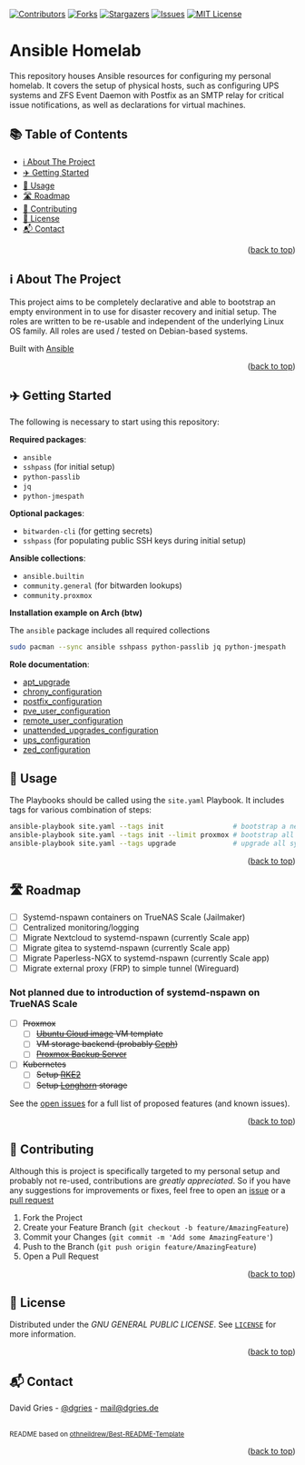 <a name="readme-top"></a>
[![Contributors][contributors-shield]][contributors-url]
[![Forks][forks-shield]][forks-url]
[![Stargazers][stars-shield]][stars-url]
[![Issues][issues-shield]][issues-url]
[![MIT License][license-shield]][license-url]
<!-- omit in toc -->
# Ansible Homelab

This repository houses Ansible resources for configuring my personal homelab.
It covers the setup of physical hosts, such as configuring UPS systems and ZFS Event
Daemon with Postfix as an SMTP relay for critical issue notifications, as well as
declarations for virtual machines.

<!-- omit in toc -->
## 📚 Table of Contents

- [ℹ️ About The Project](#ℹ️-about-the-project)
- [✈️ Getting Started](#️-getting-started)
- [📖 Usage](#-usage)
- [🛣 Roadmap](#-roadmap)
- [🤝 Contributing](#-contributing)
- [📜 License](#-license)
- [📬 Contact](#-contact)


<p align="right">(<a href="#readme-top">back to top</a>)</p>

## ℹ️ About The Project

This project aims to be completely declarative and able to bootstrap an empty environment
in to use for disaster recovery and initial setup. The roles are written to be re-usable
and independent of the underlying Linux OS family. All roles are used / tested on Debian-based
systems.

Built with [Ansible](https://www.ansible.com/)

<p align="right">(<a href="#readme-top">back to top</a>)</p>

## ✈️ Getting Started

The following is necessary to start using this repository:

**Required packages**:

- `ansible`
- `sshpass` (for initial setup)
- `python-passlib`
- `jq`
- `python-jmespath`

**Optional packages**:

- `bitwarden-cli` (for getting secrets)
- `sshpass` (for populating public SSH keys during initial setup)

**Ansible collections**:

- `ansible.builtin`
- `community.general` (for bitwarden lookups)
- `community.proxmox`

**Installation example on Arch (btw)**

The `ansible` package includes all required collections

```bash
sudo pacman --sync ansible sshpass python-passlib jq python-jmespath
```

**Role documentation**:

- [apt_upgrade](roles/apt_upgrade/README.md)
- [chrony_configuration](roles/chrony_configuration/README.md)
- [postfix_configuration](roles/postfix_configuration/README.md)
- [pve_user_configuration](roles/pve_user_configuration/README.md)
- [remote_user_configuration](roles/remote_user_configuration/README.md)
- [unattended_upgrades_configuration](roles/unattended_upgrades_configuration/README.md)
- [ups_configuration](roles/ups_configuration/README.md)
- [zed_configuration](roles/zed_configuration/README.md)

## 📖 Usage

The Playbooks should be called using the `site.yaml` Playbook. It includes tags
for various combination of steps:

```bash
ansible-playbook site.yaml --tags init                 # bootstrap a new environment
ansible-playbook site.yaml --tags init --limit proxmox # bootstrap all proxmox nodes environment
ansible-playbook site.yaml --tags upgrade              # upgrade all systems
```

<p align="right">(<a href="#readme-top">back to top</a>)</p>



<!-- ROADMAP -->
## 🛣 Roadmap

- [ ] Systemd-nspawn containers on TrueNAS Scale (Jailmaker)
- [ ] Centralized monitoring/logging
- [ ] Migrate Nextcloud to systemd-nspawn (currently Scale app)
- [ ] Migrate gitea to systemd-nspawn (currently Scale app)
- [ ] Migrate Paperless-NGX to systemd-nspawn (currently Scale app)
- [ ] Migrate external proxy (FRP) to simple tunnel (Wireguard)

### Not planned due to introduction of systemd-nspawn on TrueNAS Scale
- [ ] ~~Proxmox~~
    - [ ] ~~[Ubuntu Cloud image](https://cloud-images.ubuntu.com/) VM template~~
    - [ ] ~~VM storage backend (probably [Ceph](https://pve.proxmox.com/wiki/Deploy_Hyper-Converged_Ceph_Cluster))~~
    - [ ] ~~[Proxmox Backup Server](https://www.proxmox.com/de/proxmox-backup-server/uebersicht)~~
- [ ] ~~Kubernetes~~
    - [ ] ~~Setup [RKE2](https://docs.rke2.io/)~~
    - [ ] ~~Setup [Longhorn](https://longhorn.io/) storage~~

See the [open issues](https://github.com/justsomescripts/homelab.ansible/issues) for a full list of proposed features (and known issues).

<p align="right">(<a href="#readme-top">back to top</a>)</p>

## 🤝 Contributing

Although this is project is specifically targeted to my personal setup and probably
not re-used, contributions are *greatly appreciated*. So if you have any suggestions
for improvements or fixes, feel free to open an [issue](https://github.com/justsomescripts/homelab.ansible/issues) or a [pull request](https://github.com/justsomescripts/homelab.ansible/pulls)

1. Fork the Project
2. Create your Feature Branch (`git checkout -b feature/AmazingFeature`)
3. Commit your Changes (`git commit -m 'Add some AmazingFeature'`)
4. Push to the Branch (`git push origin feature/AmazingFeature`)
5. Open a Pull Request

<p align="right">(<a href="#readme-top">back to top</a>)</p>

## 📜 License

Distributed under the *GNU GENERAL PUBLIC LICENSE*. See [`LICENSE`](LICENSE) for more information.

<p align="right">(<a href="#readme-top">back to top</a>)</p>

## 📬 Contact

David Gries - [@dgries](https://www.linkedin.com/in/dgries/) - mail@dgries.de


<br><sup>README based on [othneildrew/Best-README-Template](https://github.com/othneildrew/Best-README-Template/tree/master)</sup>

<p align="right">(<a href="#readme-top">back to top</a>)</p>

[contributors-shield]: https://img.shields.io/github/contributors/justsomescripts/homelab.ansible.svg?style=for-the-badge
[contributors-url]: https://github.com/justsomescripts/homelab.ansible/graphs/contributors
[forks-shield]: https://img.shields.io/github/forks/justsomescripts/homelab.ansible.svg?style=for-the-badge
[forks-url]: https://github.com/justsomescripts/homelab.ansible/network/members
[stars-shield]: https://img.shields.io/github/stars/justsomescripts/homelab.ansible.svg?style=for-the-badge
[stars-url]: https://github.com/justsomescripts/homelab.ansible/stargazers
[issues-shield]: https://img.shields.io/github/issues/justsomescripts/homelab.ansible.svg?style=for-the-badge
[issues-url]: https://github.com/justsomescripts/homelab.ansible/issues
[license-shield]: https://img.shields.io/github/license/justsomescripts/homelab.ansible.svg?style=for-the-badge
[license-url]: https://github.com/justsomescripts/homelab.ansible/blob/main/LICENSE
